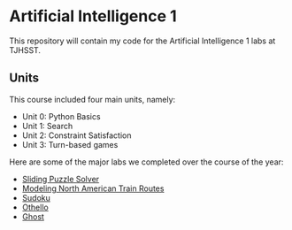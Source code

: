 # Artificial Intelligence 1
This repository will contain my code for the Artificial Intelligence 1 labs at TJHSST.

## Units

This course included four main units, namely:
- Unit 0: Python Basics
- Unit 1: Search
- Unit 2: Constraint Satisfaction
- Unit 3: Turn-based games

Here are some of the major labs we completed over the course of the year:
- [Sliding Puzzle Solver](https://github.com/anishs37/TJHSST-AI-1/tree/master/Unit%201/Sliding%20Puzzles)
- [Modeling North American Train Routes](https://github.com/anishs37/TJHSST-AI-1/tree/master/Unit%201/Train%20Routes)
- [Sudoku](https://github.com/anishs37/TJHSST-AI-1/tree/master/Unit%202/Sudoku)
- [Othello](https://github.com/anishs37/TJHSST-AI-1/tree/master/Unit%203/Othello)
- [Ghost](https://github.com/anishs37/TJHSST-AI-1/tree/master/Unit%203/Ghost)